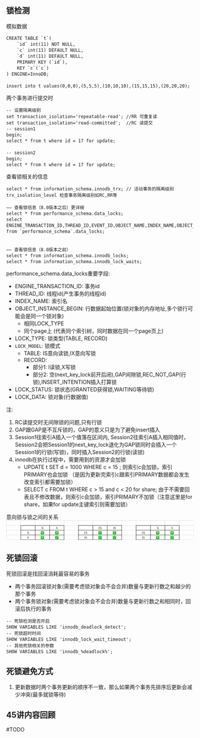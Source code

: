 ## 锁检测
模拟数据
```
CREATE TABLE `t`(
    `id` int(11) NOT NULL,
    `c` int(11) DEFAULT NULL,
    `d` int(11) DEFAULT NULL,
    PRIMARY KEY (`id`),
    KEY `c`(`c`)
) ENGINE=InnoDB;

insert into t values(0,0,0),(5,5,5),(10,10,10),(15,15,15),(20,20,20);
```

两个事务进行提交时
```
-- 设置隔离级别
set transaction_isolation='repeatable-read'; //RR 可重复读
set transaction_isolation='read-committed';  //RC 读提交
-- session1
begin;
select * from t where id = 17 for update;

-- session2
begin;
select * from t where id = 17 for update;
```

查看锁相关的信息
```
select * from information_schema.innodb_trx; // 活动事务的隔离级别 trx_isolation_level 检查事务隔离级别如RC,RR等

—— 查看锁信息（8.0版本之后）更详细
select * from performance_schema.data_locks; 
select ENGINE_TRANSACTION_ID,THREAD_ID,EVENT_ID,OBJECT_NAME,INDEX_NAME,OBJECT_INSTANCE_BEGIN,LOCK_TYPE,LOCK_MODE,LOCK_STATUS,LOCK_DATA from `performance_schema`.data_locks;


—— 查看锁信息（8.0版本之前）
select * from information_schema.innodb_locks; 
select * from information_schema.innodb_lock_waits; 
```

performance_schema.data_locks重要字段:
* ENGINE_TRANSACTION_ID: 事务id
* THREAD_ID: 线程id(产生事务的线程id)
* INDEX_NAME: 索引名
* OBJECT_INSTANCE_BEGIN: 行数据起始位置(锁对象的内存地址,多个锁行可能会是同一个锁对象)
  * 相同LOCK_TYPE
  * 同个page上 (代表同个索引树，同时数据在同一个page页上)
* LOCK_TYPE: 锁类型(TABLE, RECORD)
* `LOCK_MODEL`: 锁模式
  * TABLE: IS意向读锁,IX意向写锁
  * RECORD:
    * 部分1: I读锁,X写锁
    * 部分2: 空(next_key_lock前开后闭),GAP间隙锁,REC_NOT_GAP(行锁),INSERT_INTENTION插入打算锁
* LOCK_STATUS: 锁状态(GRANTED获得锁,WAITING等待锁)
* LOCK_DATA: 锁对象(行数据值)

注:
1. RC读提交时无间隙锁的问题,只有行锁
2. GAP跟GAP是不互斥锁的，GAP的意义只是为了避免insert插入
3. Session1往索引A插入一个值落在区间内, Session2往索引A插入相同值时，Session2会把Session1的next_key_lock退化为GAP锁同时会插入一个Session1的行锁(写锁)，同时插入Session2的行锁(读锁)
4. innodb在执行过程中，需要用到的资源才会加锁
   * UPDATE t SET d = 1000 WHERE  c = 15 ; 则索引c会加锁，索引PRIMARY也会加锁 （是因为更新完索引c跟索引PRIMARY数据都会发生改变索引都需要加锁）
   * SELECT c FROM t WHERE c > 15 and c < 20 for share; 由于不需要回表且不修改数据，则索引c会加锁，索引PRIMARY不加锁（注意这里是for share，如果for update主键索引则需要加锁）

意向锁与锁之间的关系
![img.png](../pic/lock.png)

## 死锁回滚
死锁回滚是找回滚消耗最容易的事务
* 两个事务回滚锁对象(需要考虑锁对象会不会合并)数量与更新行数之和越少的那个事务
* 两个事务锁对象(需要考虑锁对象会不会合并)数量与更新行数之和相同时，回滚后执行的事务
```
-- 死锁检测是否开启
SHOW VARIABLES LIKE 'innodb_deadlock_detect';
-- 死锁超时时间
SHOW VARIABLES LIKE 'innodb_lock_wait_timeout';
-- 其他死锁相关的参数
SHOW VARIABLES LIKE 'innodb_%deadlock%';
```

## 死锁避免方式
1. 更新数据时两个事务更新的顺序不一致，那么如果两个事务先排序后更新会减少冲突(最多就锁等待)


## 45讲内容回顾
#TODO
